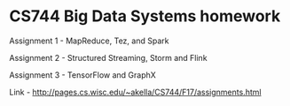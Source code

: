 # CS744 Big Data Systems homework

Assignment 1 - MapReduce, Tez, and Spark

Assignment 2 - Structured Streaming, Storm and Flink 

Assignment 3 - TensorFlow and GraphX

Link - http://pages.cs.wisc.edu/~akella/CS744/F17/assignments.html
